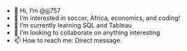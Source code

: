 - 👋 Hi, I’m @jjj757
- 👀 I’m interested in soccer, Africa, economics, and coding!
- 🌱 I’m currently learning SQL and Tableau
- 💞️ I’m looking to collaborate on anything interesting
- 📫 How to reach me: Direct message 

<!---
jjj757/jjj757 is a ✨ special ✨ repository because its `README.md` (this file) appears on your GitHub profile.
You can click the Preview link to take a look at your changes.
--->
